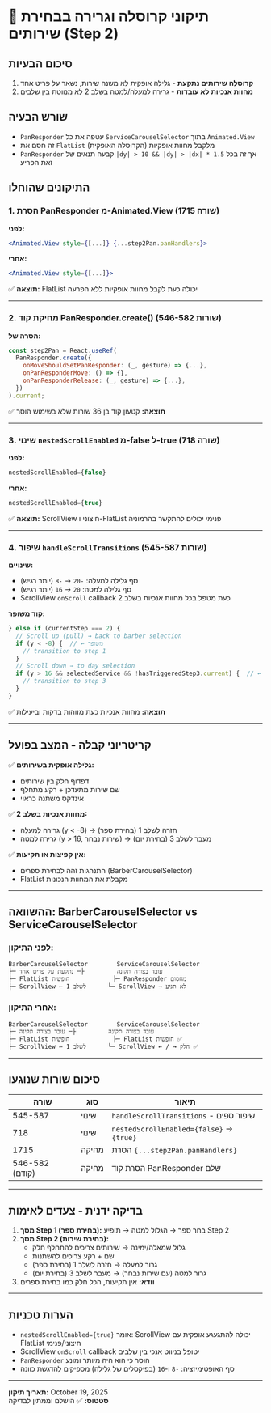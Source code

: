 # 🔧 תיקוני קרוסלה וגרירה בבחירת שירותים (Step 2)

## סיכום הבעיות
1. **קרוסלה שירותים נתקעת** - גלילה אופקית לא משנה שירות, נשאר על פריט אחד
2. **מחוות אנכיות לא עובדות** - גרירה למעלה/למטה בשלב 2 לא מנווטת בין שלבים

## שורש הבעיה
- `PanResponder` עטפה את כל `ServiceCarouselSelector` בתוך `Animated.View`
- זה חסם את `FlatList` (הקרוסלה האופקית) מלקבל מחוות אופקיות
- `PanResponder` קבעה תנאים של `|dy| > 10 && |dy| > |dx| * 1.5` אך זה בכל זאת הפריע

## התיקונים שהוחלו

### 1. **הסרת PanResponder מ-Animated.View** (שורה 1715)
**לפני:**
```jsx
<Animated.View style={[...]} {...step2Pan.panHandlers}>
```

**אחרי:**
```jsx
<Animated.View style={[...]}>
```

✅ **תוצאה:** FlatList יכולה כעת לקבל מחוות אופקיות ללא הפרעה

---

### 2. **מחיקת קוד PanResponder.create()** (שורות 546-582)
**הסרה של:**
```javascript
const step2Pan = React.useRef(
  PanResponder.create({
    onMoveShouldSetPanResponder: (_, gesture) => {...},
    onPanResponderMove: () => {},
    onPanResponderRelease: (_, gesture) => {...},
  })
).current;
```

✅ **תוצאה:** קטעון קוד בן 36 שורות שלא בשימוש הוסר

---

### 3. **שינוי `nestedScrollEnabled` מ-false ל-true** (שורה 718)
**לפני:**
```jsx
nestedScrollEnabled={false}
```

**אחרי:**
```jsx
nestedScrollEnabled={true}
```

✅ **תוצאה:** ScrollView חיצוני ו-FlatList פנימי יכולים להתקשר בהרמוניה

---

### 4. **שיפור `handleScrollTransitions`** (שורות 545-587)
**שינויים:**
- סף גלילה למעלה: `-20` → `-8` (יותר רגיש)
- סף גלילה למטה: `20` → `16` (יותר רגיש)
- ScrollView `onScroll` callback כעת מטפל בכל מחוות אנכיות בשלב 2

**קוד משופר:**
```javascript
} else if (currentStep === 2) {
  // Scroll up (pull) → back to barber selection
  if (y < -8) {  // ← משופר
    // transition to step 1
  }
  // Scroll down → to day selection
  if (y > 16 && selectedService && !hasTriggeredStep3.current) {  // ← משופר
    // transition to step 3
  }
}
```

✅ **תוצאה:** מחוות אנכיות כעת מזוהות בדקות וביעילות

---

## קריטריוני קבלה - המצב בפועל

✅ **גלילה אופקית בשירותים:**
- דפדוף חלק בין שירותים
- שם שירות מתעדכן + רקע מתחלף
- אינדקס משתנה כראוי

✅ **מחוות אנכיות בשלב 2:**
- גרירה למעלה (y < -8) → חזרה לשלב 1 (בחירת ספר)
- גרירה למטה (y > 16, שירות נבחר) → מעבר לשלב 3 (בחירת יום)

✅ **אין קפיצות או תקיעות:**
- התנהגות זהה לבחירת ספרים (BarberCarouselSelector)
- FlatList מקבלת את המחוות הנכונות

---

## ההשוואה: BarberCarouselSelector vs ServiceCarouselSelector

### לפני התיקון:
```
BarberCarouselSelector        ServiceCarouselSelector
├─ עובד בצורה תקינה         ├─ נתקעת על פריט אחד
├─ FlatList חופשית            ├─ PanResponder מחסום
├─ ScrollView ← לשלב 1      └─ ScrollView → לא תגיע
```

### אחרי התיקון:
```
BarberCarouselSelector        ServiceCarouselSelector
├─ עובד בצורה תקינה         ├─ עובד בצורה תקינה
├─ FlatList חופשית            ├─ FlatList חופשית ✅
├─ ScrollView ← לשלב 1      └─ ScrollView ← / → חלק ✅
```

---

## סיכום שורות שנוגעו

| שורה | סוג | תיאור |
|------|------|-------|
| 545-587 | שינוי | `handleScrollTransitions` - שיפור ספים |
| 718 | שינוי | `nestedScrollEnabled={false}` → `{true}` |
| 1715 | מחיקה | הסרת `{...step2Pan.panHandlers}` |
| 546-582 (קודם) | מחיקה | הסרת קוד PanResponder שלם |

---

## בדיקה ידנית - צעדים לאימות

1. **מסך Step 1 (בחירת ספר):** בחר ספר → הגלול למטה → תופיע Step 2
2. **מסך Step 2 (בחירת שירות):**
   - גלול שמאלה/ימינה → שירותים צריכים להתחלף חלק
   - שם + רקע צריכים להשתנות
   - גרור למעלה → חזרה לשלב 1 (בחירת ספר)
   - גרור למטה (עם שירות נבחר) → מעבר לשלב 3 (בחירת יום)
3. **וודא:** אין תקיעות, הכל חלק כמו בחירת ספרים

---

## הערות טכניות

- `nestedScrollEnabled={true}` אומר: ScrollView יכולה להתגעגע אופקית עם FlatList חיצוני/פנימי
- ScrollView `onScroll` callback יטופל בניווט אנכי בין שלבים
- `PanResponder` הוסר כי הוא היה מיותר ומונע
- סף האופטימיזציה: `-8` ו-`16` (בפיקסלים של גלילה) מספיקים להדגשת כוונה

---

**תאריך תיקון:** October 19, 2025  
**סטטוס:** ✅ הושלם וממתין לבדיקה
